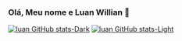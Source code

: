 ### Olá, Meu nome e Luan Willian 👋
[![luan GitHub stats-Dark](https://github-readme-stats.vercel.app/api?username=anuraghazra&show_icons=true&theme=dark#gh-dark-mode-only)](https://github.com/anuraghazra/github-readme-stats#gh-dark-mode-only)
[![luan GitHub stats-Light](https://github-readme-stats.vercel.app/api?username=luanwillian&show_icons=true&theme=default#gh-light-mode-only)](https://github.com/anuraghazra/github-readme-stats#gh-light-mode-only)
